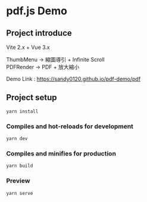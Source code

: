 # pdf.js Demo 

## Project introduce
Vite 2.x + Vue 3.x  
  
ThumbMenu -> 縮圖導引 + Infinite Scroll  
PDFRender -> PDF + 放大縮小  
  
Demo Link : https://sandy0120.github.io/pdf-demo/pdf  

## Project setup
```
yarn install
```

### Compiles and hot-reloads for development
```
yarn dev
```

### Compiles and minifies for production
```
yarn build
```

### Preview
```
yarn serve 
```
